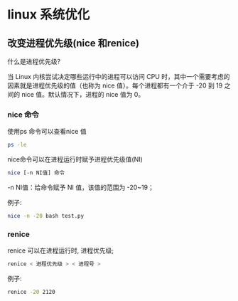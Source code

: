 

# linux 系统优化

## 改变进程优先级(nice 和renice)

什么是进程优先级?

当 Linux 内核尝试决定哪些运行中的进程可以访问 CPU 时，其中一个需要考虑的因素就是进程优先级的值（也称为 nice 值）。每个进程都有一个介于 -20 到 19 之间的 nice 值。默认情况下，进程的 nice 值为 0。

### nice 命令

使用ps 命令可以查看nice 值

```bash
ps -le 
```



nice命令可以在进程运行时赋予进程优先级值(NI)

```bash
nice [-n NI值] 命令
```

-n NI值：给命令赋予 NI 值，该值的范围为 -20~19；

例子:

```bash
nice -n -20 bash test.py
```



### renice

renice 可以在进程运行时, 进程优先级;

```bash
renice < 进程优先级 > < 进程号 >
```

例子:

```bash
renice -20 2120
```

